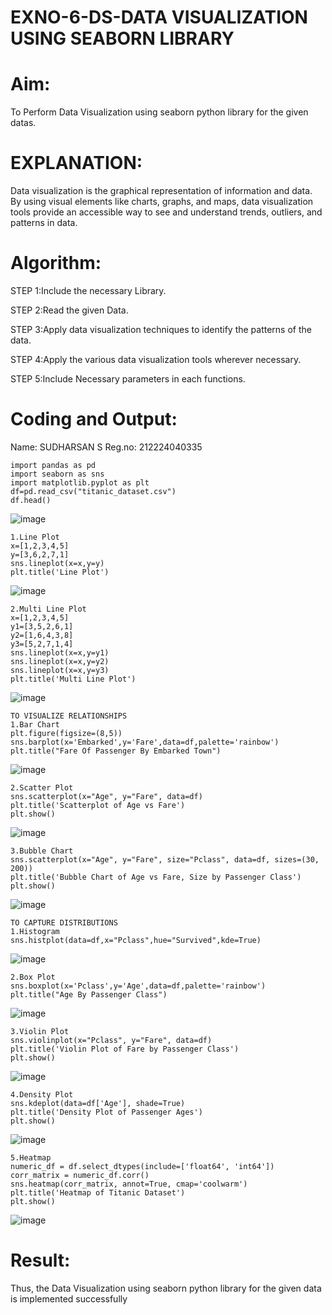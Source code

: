 # EXNO-6-DS-DATA VISUALIZATION USING SEABORN LIBRARY

# Aim:
  To Perform Data Visualization using seaborn python library for the given datas.

# EXPLANATION:
Data visualization is the graphical representation of information and data. By using visual elements like charts, graphs, and maps, data visualization tools provide an accessible way to see and understand trends, outliers, and patterns in data.

# Algorithm:
STEP 1:Include the necessary Library.

STEP 2:Read the given Data.

STEP 3:Apply data visualization techniques to identify the patterns of the data.

STEP 4:Apply the various data visualization tools wherever necessary.

STEP 5:Include Necessary parameters in each functions.

# Coding and Output:

Name: SUDHARSAN S
Reg.no: 212224040335
```
import pandas as pd
import seaborn as sns
import matplotlib.pyplot as plt
df=pd.read_csv("titanic_dataset.csv")
df.head()
```
![image](https://github.com/user-attachments/assets/50a1f35c-06e6-467e-b801-90f0ba43b273)

```
1.Line Plot
x=[1,2,3,4,5]
y=[3,6,2,7,1]
sns.lineplot(x=x,y=y)
plt.title('Line Plot')
```
![image](https://github.com/user-attachments/assets/b28a7d85-f070-4692-9d83-bcdb60c15ac0)

```
2.Multi Line Plot
x=[1,2,3,4,5]
y1=[3,5,2,6,1]
y2=[1,6,4,3,8]
y3=[5,2,7,1,4]
sns.lineplot(x=x,y=y1)
sns.lineplot(x=x,y=y2)
sns.lineplot(x=x,y=y3)
plt.title('Multi Line Plot')
```
![image](https://github.com/user-attachments/assets/e184cba9-1b31-4b01-a928-21c4386d1b8e)

```
TO VISUALIZE RELATIONSHIPS
1.Bar Chart
plt.figure(figsize=(8,5))
sns.barplot(x='Embarked',y='Fare',data=df,palette='rainbow')
plt.title("Fare Of Passenger By Embarked Town")
```
![image](https://github.com/user-attachments/assets/1115d7c0-b13e-4ecf-8f38-426bd2c930f9)

```
2.Scatter Plot
sns.scatterplot(x="Age", y="Fare", data=df)
plt.title('Scatterplot of Age vs Fare')
plt.show()
```
![image](https://github.com/user-attachments/assets/f6368e29-7ae3-4925-94dd-a860ff771978)
```
3.Bubble Chart
sns.scatterplot(x="Age", y="Fare", size="Pclass", data=df, sizes=(30, 200))
plt.title('Bubble Chart of Age vs Fare, Size by Passenger Class')
plt.show()
```
![image](https://github.com/user-attachments/assets/9ef3ca49-e63e-4a06-8045-59c505c444af)

```
TO CAPTURE DISTRIBUTIONS
1.Histogram
sns.histplot(data=df,x="Pclass",hue="Survived",kde=True)
```
![image](https://github.com/user-attachments/assets/e181b38b-6b77-4ee0-9b67-ee8054126407)
```
2.Box Plot
sns.boxplot(x='Pclass',y='Age',data=df,palette='rainbow')
plt.title("Age By Passenger Class")
```
![image](https://github.com/user-attachments/assets/bcc52302-7570-4b24-8a6e-67731dc3899f)

```
3.Violin Plot
sns.violinplot(x="Pclass", y="Fare", data=df)
plt.title('Violin Plot of Fare by Passenger Class')
plt.show()
```
![image](https://github.com/user-attachments/assets/adbc173d-1085-48c5-8087-c5a9b049be9c)

```
4.Density Plot
sns.kdeplot(data=df['Age'], shade=True)
plt.title('Density Plot of Passenger Ages')
plt.show()
```
![image](https://github.com/user-attachments/assets/a3854c01-3dd3-4180-8755-2bf13be44d45)

```
5.Heatmap
numeric_df = df.select_dtypes(include=['float64', 'int64'])
corr_matrix = numeric_df.corr()
sns.heatmap(corr_matrix, annot=True, cmap='coolwarm')
plt.title('Heatmap of Titanic Dataset')
plt.show()
```
![image](https://github.com/user-attachments/assets/e7633d5e-1693-4d22-9da7-90862185d050)



# Result:

Thus, the Data Visualization using seaborn python library for the given data is implemented successfully


